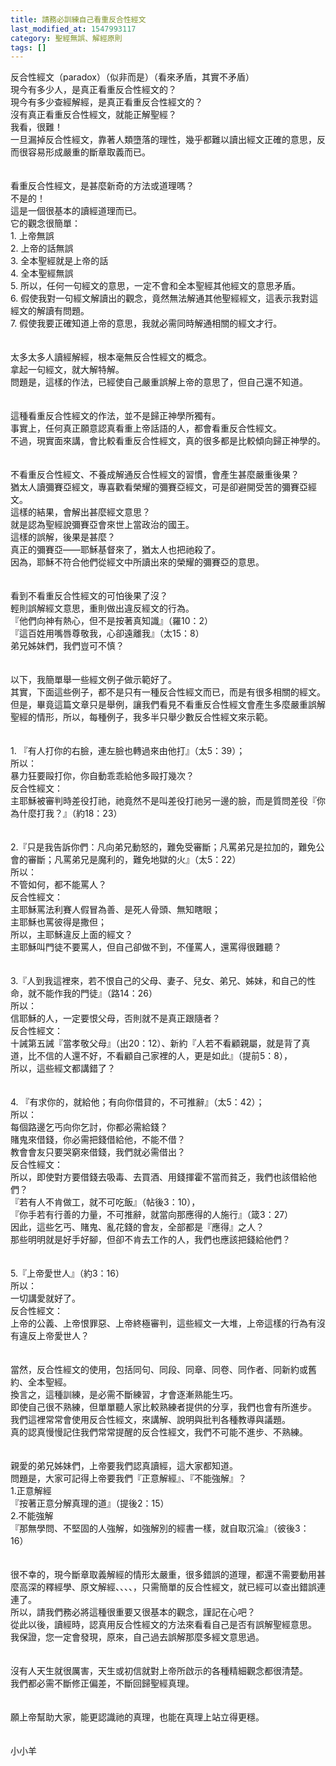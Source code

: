 ```yaml
---
title: 請務必訓練自己看重反合性經文
last_modified_at: 1547993117
category: 聖經無誤、解經原則
tags: []
---
```


<p>反合性經文（paradox）（似非而是）（看來矛盾，其實不矛盾）<br/><!--more-->現今有多少人，是真正看重反合性經文的？<br/>現今有多少查經解經，是真正看重反合性經文的？<br/>沒有真正看重反合性經文，就能正解聖經？<br/>我看，很難！<br/>一旦漏掉反合性經文，靠著人類墮落的理性，幾乎都難以讀出經文正確的意思，反而很容易形成嚴重的斷章取義而已。<br/><br/><br/>看重反合性經文，是甚麼新奇的方法或道理嗎？<br/>不是的！<br/>這是一個很基本的讀經道理而已。<br/>它的觀念很簡單：<br/>1.	上帝無誤<br/>2.	上帝的話無誤<br/>3.	全本聖經就是上帝的話<br/>4.	全本聖經無誤<br/>5.	所以，任何一句經文的意思，一定不會和全本聖經其他經文的意思矛盾。<br/>6.	假使我對一句經文解讀出的觀念，竟然無法解通其他聖經經文，這表示我對這經文的解讀有問題。<br/>7.	假使我要正確知道上帝的意思，我就必需同時解通相關的經文才行。<br/><br/><br/>太多太多人讀經解經，根本毫無反合性經文的概念。<br/>拿起一句經文，就大解特解。<br/>問題是，這樣的作法，已經使自己嚴重誤解上帝的意思了，但自己還不知道。<br/><br/><br/>這種看重反合性經文的作法，並不是歸正神學所獨有。<br/>事實上，任何真正願意認真看重上帝話語的人，都會看重反合性經文。<br/>不過，現實面來講，會比較看重反合性經文，真的很多都是比較傾向歸正神學的。<br/><br/><br/>不看重反合性經文、不養成解通反合性經文的習慣，會產生甚麼嚴重後果？<br/>猶太人讀彌賽亞經文，專喜歡看榮耀的彌賽亞經文，可是卻避開受苦的彌賽亞經文。<br/>這樣的結果，會解出甚麼經文意思？<br/>就是認為聖經說彌賽亞會來世上當政治的國王。<br/>這樣的誤解，後果是甚麼？<br/>真正的彌賽亞——耶穌基督來了，猶太人也把祂殺了。<br/>因為，耶穌不符合他們從經文中所讀出來的榮耀的彌賽亞的意思。<br/><br/><br/>看到不看重反合性經文的可怕後果了沒？<br/>輕則誤解經文意思，重則做出違反經文的行為。<br/>『他們向神有熱心，但不是按著真知識』（羅10：2）<br/>『這百姓用嘴唇尊敬我，心卻遠離我』（太15：8）<br/>弟兄姊妹們，我們豈可不慎？<br/><br/><br/>以下，我簡單舉一些經文例子做示範好了。<br/>其實，下面這些例子，都不是只有一種反合性經文而已，而是有很多相關的經文。<br/>但是，畢竟這篇文章只是舉例，讓我們看見不看重反合性經文會產生多麼嚴重誤解聖經的情形，所以，每種例子，我多半只舉少數反合性經文來示範。<br/><br/><br/>1.	『有人打你的右臉，連左臉也轉過來由他打』（太5：39）；<br/>所以：<br/>暴力狂要毆打你，你自動乖乖給他多毆打幾次？<br/>反合性經文：<br/>主耶穌被審判時差役打祂，祂竟然不是叫差役打祂另一邊的臉，而是質問差役『你為什麼打我？』（約18：23）<br/><br/><br/>2.『只是我告訴你們：凡向弟兄動怒的，難免受審斷；凡罵弟兄是拉加的，難免公會的審斷；凡罵弟兄是魔利的，難免地獄的火』（太5：22）<br/>所以：<br/>不管如何，都不能罵人？<br/>反合性經文：<br/>主耶穌罵法利賽人假冒為善、是死人骨頭、無知瞎眼；<br/>主耶穌也罵彼得是撒但；<br/>所以，主耶穌違反上面的經文？<br/>主耶穌叫門徒不要罵人，但自己卻做不到，不僅罵人，還罵得很難聽？ <br/><br/><br/>3.『人到我這裡來，若不恨自己的父母、妻子、兒女、弟兄、姊妹，和自己的性命，就不能作我的門徒』（路14：26）<br/>所以：<br/>信耶穌的人，一定要恨父母，否則就不是真正跟隨者？<br/>反合性經文：<br/>十誡第五誡『當孝敬父母』（出20：12）、新約『人若不看顧親屬，就是背了真道，比不信的人還不好，不看顧自己家裡的人，更是如此』（提前5：8），<br/>所以，這些經文都講錯了？<br/><br/><br/>4. 『有求你的，就給他；有向你借貸的，不可推辭』（太5：42）；<br/>所以：<br/>每個路邊乞丐向你乞討，你都必需給錢？<br/>賭鬼來借錢，你必需把錢借給他，不能不借？<br/>教會會友只要哭窮來借錢，我們就必需借出？<br/>反合性經文：<br/>所以，即使對方要借錢去吸毒、去買酒、用錢揮霍不當而貧乏，我們也該借給他們？<br/>『若有人不肯做工，就不可吃飯』（帖後3：10），<br/>『你手若有行善的力量，不可推辭，就當向那應得的人施行』（箴3：27）<br/>因此，這些乞丐、賭鬼、亂花錢的會友，全部都是『應得』之人？<br/>那些明明就是好手好腳，但卻不肯去工作的人，我們也應該把錢給他們？<br/><br/><br/>5.『上帝愛世人』（約3：16）<br/>所以：<br/>一切講愛就好了。<br/>反合性經文：<br/>上帝的公義、上帝恨罪惡、上帝終極審判，這些經文一大堆，上帝這樣的行為有沒有違反上帝愛世人？<br/><br/><br/>當然，反合性經文的使用，包括同句、同段、同章、同卷、同作者、同新約或舊約、全本聖經。<br/>換言之，這種訓練，是必需不斷練習，才會逐漸熟能生巧。<br/>即使自己很不熟練，但單單聽人家比較熟練者提供的分享，我們也會有所進步。<br/>我們這裡常常會使用反合性經文，來講解、說明與批判各種教導與議題。<br/>真的認真慢慢記住我們常常提醒的反合性經文，我們不可能不進步、不熟練。<br/><br/><br/>親愛的弟兄姊妹們，上帝要我們認真讀經，這大家都知道。<br/>問題是，大家可記得上帝要我們『正意解經』、『不能強解』？<br/>1.正意解經<br/>『按著正意分解真理的道』（提後2：15）<br/>2.不能強解<br/>『那無學問、不堅固的人強解，如強解別的經書一樣，就自取沉淪』（彼後3：16）<br/><br/><br/>很不幸的，現今斷章取義解經的情形太嚴重，很多錯誤的道理，都還不需要動用甚麼高深的釋經學、原文解經、、、、，只需簡單的反合性經文，就已經可以查出錯誤連連了。<br/>所以，請我們務必將這種很重要又很基本的觀念，謹記在心吧？<br/>從此以後，讀經時，認真用反合性經文的方法來看看自己是否有誤解聖經意思。<br/>我保證，您一定會發現，原來，自己過去誤解那麼多經文意思過。<br/><br/><br/>沒有人天生就很厲害，天生或初信就對上帝所啟示的各種精細觀念都很清楚。<br/>我們都必需不斷修正偏差，不斷回歸聖經真理。<br/><br/><br/>願上帝幫助大家，能更認識祂的真理，也能在真理上站立得更穩。<br/><br/><br/>小小羊<br/><br/>
</p>